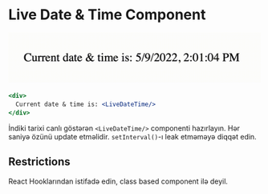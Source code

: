 # Live Date & Time Component

![DT](live.gif)

```jsx
<div>
  Current date & time is: <LiveDateTime/>
</div>
```
İndiki tarixi canlı göstərən `<LiveDateTime/>` componenti hazırlayın.
Hər saniyə özünü update etməlidir. `setInterval()`-ı leak etməməyə diqqət edin.

## Restrictions
React Hooklarından istifadə edin, class based component ilə deyil.
